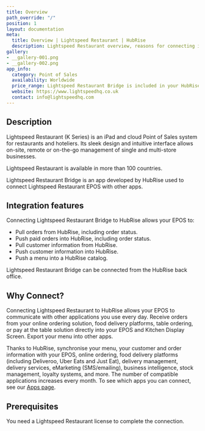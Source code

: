 ```yaml
---
title: Overview
path_override: "/"
position: 1
layout: documentation
meta:
  title: Overview | Lightspeed Restaurant | HubRise
  description: Lightspeed Restaurant overview, reasons for connecting it to HubRise and summary of integrated features. Synchronise data between your EPOS and your apps.
gallery:
- __gallery-001.png
- __gallery-002.png
app_info:
  category: Point of Sales
  availability: Worldwide
  price_range: Lightspeed Restaurant Bridge is included in your HubRise subscription. Contact Lightspeed to enquire about Lightspeed Restaurant pricing.
  website: https://www.lightspeedhq.co.uk
  contact: info@lightspeedhq.com
---
```


## Description

Lightspeed Restaurant (K Series) is an iPad and cloud Point of Sales system for restaurants and hoteliers. Its sleek design and intuitive interface allows on-site, remote or on-the-go management of single and multi-store businesses.

Lightspeed Restaurant is available in more than 100 countries.

Lightspeed Restaurant Bridge is an app developed by HubRise used to connect Lightspeed Restaurant EPOS with other apps.

## Integration features

Connecting Lightspeed Restaurant Bridge to HubRise allows your EPOS to:

- Pull orders from HubRise, including order status.
- Push paid orders into HubRise, including order status.
- Pull customer information from HubRise.
- Push customer information into HubRise.
- Push a menu into a HubRise catalog.

Lightspeed Restaurant Bridge can be connected from the HubRise back office.

## Why Connect?

Connecting Lightspeed Restaurant to HubRise allows your EPOS to communicate with other applications you use every day. Receive orders from your online ordering solution, food delivery platforms, table ordering, or pay at the table solution directly into your EPOS and Kitchen Display Screen. Export your menu into other apps.

Thanks to HubRise, synchronise your menu, your customer and order information with your EPOS, online ordering, food delivery platforms (including Deliveroo, Uber Eats and Just Eat), delivery management, delivery services, eMarketing (SMS/emailing), business intelligence, stock management, loyalty systems, and more. The number of compatible applications increases every month. To see which apps you can connect, see our [Apps page](/apps).

## Prerequisites

You need a Lightspeed Restaurant license to complete the connection.
